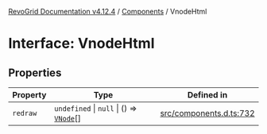 [RevoGrid Documentation v4.12.4](README.md) / [Components](Namespace.Components.md) / VnodeHtml

# Interface: VnodeHtml

## Properties

| Property | Type | Defined in |
| ------ | ------ | ------ |
| `redraw` | `undefined` \| `null` \| () => [`VNode`](Interface.VNode.md)[] | [src/components.d.ts:732](https://github.com/revolist/revogrid/blob/648f56ecfc5430eb0184373ea33dd565a6a33bb9/src/components.d.ts#L732) |
